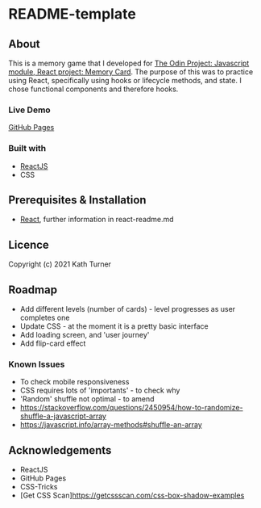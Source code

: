 # README-template

## About

This is a memory game that I developed for [The Odin Project: Javascript module, React project: Memory Card](https://www.theodinproject.com/paths/full-stack-javascript/courses/javascript/lessons/memory-card). The purpose of this was to practice using React, specifically using hooks or lifecycle methods, and state. I chose functional components and therefore hooks.

### Live Demo

[GitHub Pages](https://kath-ldn.github.io/memory-game-ReactJS/)

### Built with

* [ReactJS](https://reactjs.org/)
* CSS

## Prerequisites & Installation

* [React](https://reactjs.org/docs/getting-started.html), further information in react-readme.md

## Licence

Copyright (c) 2021 Kath Turner

## Roadmap

* Add different levels (number of cards) - level progresses as user completes one
* Update CSS - at the moment it is a pretty basic interface
* Add loading screen, and 'user journey'
* Add flip-card effect

### Known Issues

* To check mobile responsiveness
* CSS requires lots of 'importants' - to check why
* 'Random' shuffle not optimal - to amend
*   https://stackoverflow.com/questions/2450954/how-to-randomize-shuffle-a-javascript-array
*   https://javascript.info/array-methods#shuffle-an-array

## Acknowledgements

* ReactJS
* GitHub Pages
* CSS-Tricks
* [Get CSS Scan]https://getcssscan.com/css-box-shadow-examples
